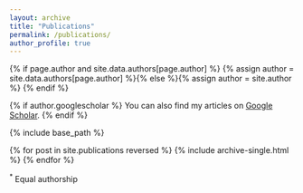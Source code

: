 ```yaml
---
layout: archive
title: "Publications"
permalink: /publications/
author_profile: true
---
```

{% if page.author and site.data.authors[page.author] %}
  {% assign author = site.data.authors[page.author] %}{% else %}{% assign author = site.author %}
{% endif %}

{% if author.googlescholar %}
  You can also find my articles on <a href="{{author.googlescholar}}">Google Scholar</a>.
{% endif %}

{% include base_path %}

{% for post in site.publications reversed %}
  {% include archive-single.html %}
{% endfor %}

<sup>*</sup> Equal authorship
